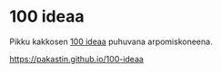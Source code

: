 # 100 ideaa

Pikku kakkosen [100 ideaa](https://yle.fi/aihe/artikkeli/2020/03/20/pikku-kakkosen-100-ideaa) puhuvana arpomiskoneena.

https://pakastin.github.io/100-ideaa
